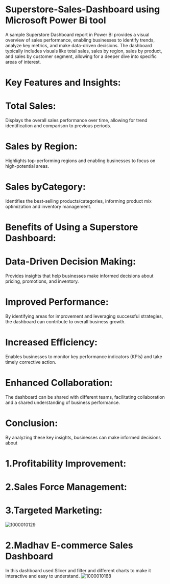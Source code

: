 # Superstore-Sales-Dashboard using Microsoft Power Bi tool
A sample Superstore Dashboard report in Power BI provides a visual overview of sales performance, enabling businesses to identify trends, analyze key metrics, and make data-driven decisions. The dashboard typically includes visuals like total sales, sales by region, sales by product, and sales by customer segment, allowing for a deeper dive into specific areas of interest. 
# Key Features and Insights:
# Total Sales:
Displays the overall sales performance over time, allowing for trend identification and comparison to previous periods. 
# Sales by Region:
Highlights top-performing regions and enabling businesses to focus on high-potential areas. 
# Sales byCategory:
Identifies the best-selling products/categories, informing product mix optimization and inventory management.
# Benefits of Using a Superstore Dashboard:
# Data-Driven Decision Making:
Provides insights that help businesses make informed decisions about pricing, promotions, and inventory.
# Improved Performance:
By identifying areas for improvement and leveraging successful strategies, the dashboard can contribute to overall business growth.
# Increased Efficiency:
Enables businesses to monitor key performance indicators (KPIs) and take timely corrective action.
# Enhanced Collaboration:
The dashboard can be shared with different teams, facilitating collaboration and a shared understanding of business performance.
# Conclusion:
By analyzing these key insights, businesses can make informed decisions about 
# 1.Profitability Improvement:
# 2.Sales Force Management:
# 3.Targeted Marketing:
![1000010129](https://github.com/user-attachments/assets/a4ba05e3-c18a-4155-b81d-e6051b522a66)


# 2.Madhav E-commerce Sales Dashboard 
In this dashboard used Slicer and filter and different charts to make it interactive and easy to understand. 
![1000010168](https://github.com/user-attachments/assets/1837b7ac-61b0-4ed7-abc4-11dc24624e2a)
